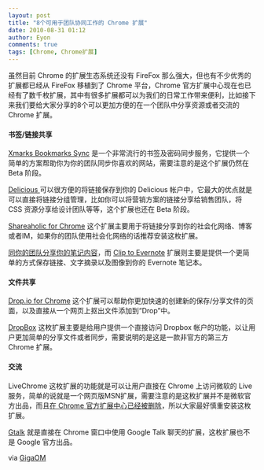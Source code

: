 ```yaml
---
layout: post
title: "8个可用于团队协同工作的 Chrome 扩展"
date: 2010-08-31 01:12
author: Eyon
comments: true
tags: [Chrome, Chrome扩展]
---
```

虽然目前 Chrome 的扩展生态系统还没有 FireFox 那么强大，但也有不少优秀的扩展都已经从 FireFox 移植到了 Chrome 平台，Chrome 官方扩展中心现在也已经有了数千枚扩展，其中有很多扩展都可以为我们的日常工作带来便利，比如接下来我们要给大家分享的8个可以更加方便的在一个团队中分享资源或者交流的 Chrome 扩展。


#### 书签/链接共享


[Xmarks Bookmarks Sync](http://chrome.google.com/extensions/detail/ajpgkpeckebdhofmmjfgcjjiiejpodla#) 是一个非常流行的书签及密码同步服务，它提供一个简单的方案帮助你为你的团队同步你喜欢的网站，需要注意的是这个扩展仍然在 Beta 阶段。

[Delicious ](http://chrome.google.com/extensions/detail/lnejbeiilmbliffhdepeobjemekgdnok)可以很方便的将链接保存到你的 Delicious 帐户中，它最大的优点就是可以直接将链接分组管理，比如你可以将营销方案的链接分享给销售团队，将 CSS 资源分享给设计团队等等，这个扩展也还在 Beta 阶段。

[Shareaholic for Chrome](http://www.shareaholic.com/tools/chrome/) 这个扩展主要用于将链接分享到你的社会化网络、博客或者IM，如果你的团队使用社会化网络的话推荐安装这枚扩展。

[同你的团队分享你的笔记内容](http://webworkerdaily.com/2009/07/10/collaborating-with-evernote/)，而 [Clip to Evernote](http://chrome.google.com/extensions/detail/pioclpoplcdbaefihamjohnefbikjilc) 扩展则主要是提供一个更简单的方式保存链接、文字摘录以及图像到你的 Evernote 笔记本。


#### 文件共享


[Drop.io for Chrome](http://chrome.google.com/extensions/detail/mmbnmninhkgbcdefdibogmjjekdckgab) 这个扩展可以帮助你更加快速的创建新的保存/分享文件的页面，以及直接从一个网页上抠出文件添加到“Drop”中。

[DropBox](http://chrome.google.com/extensions/detail/cleemiokmnpncbdoepicpphinodgekfi) 这枚扩展主要是给用户提供一个直接访问 Dropbox 帐户的功能，以让用户更加简单的分享文件或者同步，需要说明的是这是一款非官方的第三方 Chrome 扩展。


#### 交流


LiveChrome 这枚扩展的功能就是可以让用户直接在 Chrome 上访问微软的 Live 服务，简单的说就是一个网页版MSN扩展，需要注意的是这枚扩展并不是微软官方出品，而且[在 Chrome 官方扩展中心已经被删除](http://chrome.google.com/extensions/detail/akioegkciojpliffkhdkgbknbgimpooo)，所以大家最好慎重安装这枚扩展。

[Gtalk](http://chrome.google.com/extensions/detail/enhdmanlbebkeibbfagebjpolgejfnpl) 就是直接在 Chrome 窗口中使用 Google Talk 聊天的扩展，这枚扩展也不是 Google 官方出品。

via [GigaOM](http://gigaom.com/collaboration/8-useful-chrome-extensions-for-collaboration/)
